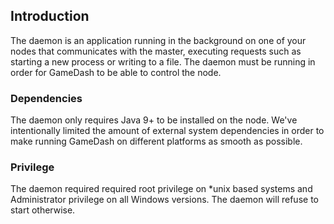 ## Introduction

The daemon is an application running in the background on one of your nodes that communicates with the master, executing requests such as starting a new process or writing to a file. The daemon must be running in order for GameDash to be able to control the node.

### Dependencies

The daemon only requires Java 9+ to be installed on the node. We've intentionally limited the amount of external system dependencies in order to make running GameDash on different platforms as smooth as possible.

### Privilege

The daemon required required root privilege on *unix based systems and Administrator privilege on all Windows versions. The daemon will refuse to start otherwise.
